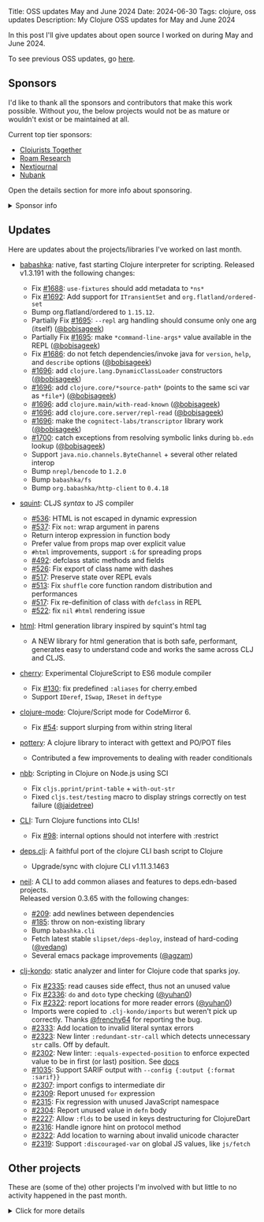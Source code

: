 Title: OSS updates May and June 2024
Date: 2024-06-30
Tags: clojure, oss updates
Description: My Clojure OSS updates for May and June 2024

In this post I'll give updates about open source I worked on during May and June 2024.

To see previous OSS updates, go [here](https://blog.michielborkent.nl/tags/oss-updates.html).

## Sponsors

I'd like to thank all the sponsors and contributors that make this work
possible. Without _you_, the below projects would not be as mature or wouldn't
exist or be maintained at all.

Current top tier sponsors:

- [Clojurists Together](https://clojuriststogether.org/)
- [Roam Research](https://roamresearch.com/)
- [Nextjournal](https://nextjournal.com/)
- [Nubank](https://nubank.com.br)

Open the details section for more info about sponsoring.

<details>
<summary>Sponsor info</summary>

If you want to ensure that the projects I work on are sustainably maintained,
you can sponsor this work in the following ways. Thank you!

- [Github Sponsors](https://github.com/sponsors/borkdude)
- The [Babaska](https://opencollective.com/babashka) or [Clj-kondo](https://opencollective.com/clj-kondo) OpenCollective
- [Ko-fi](https://ko-fi.com/borkdude)
- [Patreon](https://www.patreon.com/borkdude)
- [Clojurists Together](https://www.clojuriststogether.org/)

If you're used to sponsoring through some other means which isn't listed above, please get in touch.

On to the projects that I've been working on!
</details>

<!--

sources: https://github.com/borkdude
local ~/dev and ~/dev/babashka dir (since github doesn't show all repos)

drwxr-xr-x@  79 borkdude  staff   2528 Apr 28 16:32 babashka
-->

## Updates

Here are updates about the projects/libraries I've worked on last month.

- [babashka](https://github.com/babashka/babashka): native, fast starting Clojure interpreter for scripting.
  Released v1.3.191 with the following changes:<br>
  - Fix [#1688](https://github.com/babashka/babashka/issues/1688): `use-fixtures` should add metadata to `*ns*`
  - Fix [#1692](https://github.com/babashka/babashka/issues/1692): Add support for `ITransientSet` and `org.flatland/ordered-set`
  - Bump org.flatland/ordered to `1.15.12`.
  - Partially Fix [#1695](https://github.com/babashka/babashka/issues/1695): `--repl` arg handling should consume only one arg (itself) ([@bobisageek](https://github.com/bobisageek))
  - Partially Fix [#1695](https://github.com/babashka/babashka/issues/1695): make `*command-line-args*` value available in the REPL ([@bobisageek](https://github.com/bobisageek))
  - Fix [#1686](https://github.com/babashka/babashka/issues/1686): do not fetch dependencies/invoke java for `version`, `help`, and `describe` options ([@bobisageek](https://github.com/bobisageek))
  - [#1696](https://github.com/babashka/babashka/issues/1696): add `clojure.lang.DynamicClassLoader` constructors ([@bobisageek](https://github.com/bobisageek))
  - [#1696](https://github.com/babashka/babashka/issues/1696): add `clojure.core/*source-path*` (points to the same sci var as `*file*`) ([@bobisageek](https://github.com/bobisageek))
  - [#1696](https://github.com/babashka/babashka/issues/1696): add `clojure.main/with-read-known` ([@bobisageek](https://github.com/bobisageek))
  - [#1696](https://github.com/babashka/babashka/issues/1696): add `clojure.core.server/repl-read` ([@bobisageek](https://github.com/bobisageek))
  - [#1696](https://github.com/babashka/babashka/issues/1696): make the `cognitect-labs/transcriptor` library work ([@bobisageek](https://github.com/bobisageek))
  - [#1700](https://github.com/babashka/babashka/issues/1700): catch exceptions from resolving symbolic links during `bb.edn` lookup ([@bobisageek](https://github.com/bobisageek))
  - Support `java.nio.channels.ByteChannel` + several other related interop
  - Bump `nrepl/bencode` to `1.2.0`
  - Bump `babashka/fs`
  - Bump `org.babashka/http-client` to `0.4.18`

- [squint](https://github.com/squint-cljs/squint): CLJS _syntax_ to JS compiler
  - [#536](https://github.com/squint-cljs/squint/issues/536): HTML is not escaped in dynamic expression
  - [#537](https://github.com/squint-cljs/squint/issues/537): Fix `not`: wrap argument in parens
  - Return interop expression in function body
  - Prefer value from props map over explicit value
  - `#html` improvements, support `:&` for spreading props
  - [#492](https://github.com/squint-cljs/squint/issues/492): defclass static methods and fields
  - [#526](https://github.com/squint-cljs/squint/issues/526): Fix export of class name with dashes
  - [#517](https://github.com/squint-cljs/squint/issues/517): Preserve state over REPL evals
  - [#513](https://github.com/squint-cljs/squint/issues/513): Fix `shuffle` core function random distribution and performances
  - [#517](https://github.com/squint-cljs/squint/issues/517): Fix re-definition of class with `defclass` in REPL
  - [#522](https://github.com/squint-cljs/squint/issues/522): fix `nil` `#html` rendering issue

- [html](https://github.com/borkdude/html): Html generation library inspired by squint's html tag
  - A NEW library for html generation that is both safe, performant, generates easy to understand code and works the same across CLJ and CLJS.

- [cherry](https://github.com/squint-cljs/cherry): Experimental ClojureScript to ES6 module compiler
  - Fix [#130](https://github.com/squint-cljs/cherry/issues/130): fix predefined `:aliases` for cherry.embed
  - Support `IDeref`, `ISwap`, `IReset` in `deftype`

- [clojure-mode](https://github.com/nextjournal/clojure-mode): Clojure/Script mode for CodeMirror 6.
  - Fix [#54](https://github.com/nextjournal/clojure-mode/issues/54): support slurping from within string literal

- [pottery](https://github.com/brightin/pottery): A clojure library to interact with gettext and PO/POT files
  - Contributed a few improvements to dealing with reader conditionals

- [nbb](https://github.com/babashka/nbb): Scripting in Clojure on Node.js using SCI
  - Fix `cljs.pprint/print-table` + `with-out-str`
  - Fixed `cljs.test/testing` macro to display strings correctly on test failure ([@jaidetree](https://github.com/jaidetree))

- [CLI](https://github.com/babashka/cli): Turn Clojure functions into CLIs!<br>
  - Fix [#98](https://github.com/babashka/cli/issues/98): internal options should not interfere with :restrict

- [deps.clj](https://github.com/borkdude/deps.clj): A faithful port of the clojure CLI bash script to Clojure
  - Upgrade/sync with clojure CLI v1.11.3.1463

- [neil](https://github.com/babashka/neil): A CLI to add common aliases and features to deps.edn-based projects.<br>
  Released version 0.3.65 with the following changes:
  - [#209](https://github.com/babashka/neil/issues/209): add newlines between dependencies
  - [#185](https://github.com/babashka/neil/issues/185): throw on non-existing library
  - Bump `babashka.cli`
  - Fetch latest stable `slipset/deps-deploy`, instead of hard-coding ([@vedang](https://github.com/vedang))
  - Several emacs package improvements ([@agzam](https://github.com/agzam))

- [clj-kondo](https://github.com/clj-kondo/clj-kondo): static analyzer and linter for Clojure code that sparks joy.<br>
  - Fix [#2335](https://github.com/clj-kondo/clj-kondo/issues/2335): read causes side effect, thus not an unused value
  - Fix [#2336](https://github.com/clj-kondo/clj-kondo/issues/2336): `do` and `doto` type checking ([@yuhan0](https://github.com/yuhan0))
  - Fix [#2322](https://github.com/clj-kondo/clj-kondo/issues/2322): report locations for more reader errors ([@yuhan0](https://github.com/yuhan0))
  - Imports were copied to `.clj-kondo/imports` but weren't pick up correctly. Thanks [@frenchy64](https://github.com/frenchy64) for reporting the bug.
  - [#2333](https://github.com/clj-kondo/clj-kondo/issues/2333): Add location to invalid literal syntax errors
  - [#2323](https://github.com/clj-kondo/clj-kondo/issues/2323): New linter `:redundant-str-call` which detects unnecessary `str` calls. Off by default.
  - [#2302](https://github.com/clj-kondo/clj-kondo/issues/2302): New linter: `:equals-expected-position` to enforce expected value to be in first (or last) position. See [docs](https://github.com/clj-kondo/clj-kondo/blob/master/doc/linters.md)
  - [#1035](https://github.com/clj-kondo/clj-kondo/issues/1035): Support SARIF output with `--config {:output {:format :sarif}}`
  - [#2307](https://github.com/clj-kondo/clj-kondo/issues/2307): import configs to intermediate dir
  - [#2309](https://github.com/clj-kondo/clj-kondo/issues/2309): Report unused `for` expression
  - [#2315](https://github.com/clj-kondo/clj-kondo/issues/2315): Fix regression with unused JavaScript namespace
  - [#2304](https://github.com/clj-kondo/clj-kondo/issues/2304): Report unused value in `defn` body
  - [#2227](https://github.com/clj-kondo/clj-kondo/issues/2227): Allow `:flds` to be used in keys destructuring for ClojureDart
  - [#2316](https://github.com/clj-kondo/clj-kondo/issues/2316): Handle ignore hint on protocol method
  - [#2322](https://github.com/clj-kondo/clj-kondo/issues/2322): Add location to warning about invalid unicode character
  - [#2319](https://github.com/clj-kondo/clj-kondo/issues/2319): Support `:discouraged-var` on global JS values, like `js/fetch`

## Other projects

These are (some of the) other projects I'm involved with but little to no activity
happened in the past month.

<details>
<summary>Click for more details</summary>
- [rewrite-edn](https://github.com/borkdude/rewrite-edn): Utility lib on top of
  rewrite-clj with common operations to update EDN while preserving whitespace
  and comments
- [instaparse-bb](https://github.com/babashka/instaparse-bb): Use instaparse from babashka
- [scittle](https://github.com/babashka/scittle): Execute Clojure(Script) directly from browser script tags via SCI
- [http-client](https://github.com/babashka/http-client): babashka's http-client<br>
- [bbin](https://github.com/babashka/bbin): Install any Babashka script or project with one command<br>
- [SCI](https://github.com/babashka/sci): Configurable Clojure/Script interpreter suitable for scripting and Clojure DSLs
- [fs](https://github.com/babashka/fs) - File system utility library for Clojure
- [process](https://github.com/babashka/process): Clojure library for shelling out / spawning sub-processes
- [babashka.json](https://github.com/babashka/json): babashka JSON library/adapter
- [tools-deps-native](https://github.com/babashka/tools-deps-native) and [tools.bbuild](https://github.com/babashka/tools.bbuild): use tools.deps directly from babashka
- [edamame](https://github.com/borkdude/edamame): Configurable EDN/Clojure parser with location metadata
- [http-server](https://github.com/babashka/http-server): serve static assets
- [squint-macros](https://github.com/squint-cljs/squint-macros): a couple of
  macros that stand-in for
  [applied-science/js-interop](https://github.com/applied-science/js-interop)
  and [promesa](https://github.com/funcool/promesa) to make CLJS projects
  compatible with squint and/or cherry.
- [sci.configs](https://github.com/babashka/sci.configs): A collection of ready to be used SCI configs.
- [grasp](https://github.com/borkdude/grasp): Grep Clojure code using clojure.spec regexes
- [lein-clj-kondo](https://github.com/clj-kondo/lein-clj-kondo): a leiningen plugin for clj-kondo
- [http-kit](https://github.com/http-kit/http-kit): Simple, high-performance event-driven HTTP client+server for Clojure.
- [babashka.nrepl](https://github.com/babashka/babashka.nrepl): The nREPL server from babashka as a library, so it can be used from other SCI-based CLIs
- [jet](https://github.com/borkdude/jet): CLI to transform between JSON, EDN, YAML and Transit using Clojure
- [quickdoc](https://github.com/borkdude/quickdoc): Quick and minimal API doc generation for Clojure
- [pod-babashka-go-sqlite3](https://github.com/babashka/pod-babashka-go-sqlite3): A babashka pod for interacting with sqlite3
- [pod-babashka-fswatcher](https://github.com/babashka/pod-babashka-fswatcher): babashka filewatcher pod
- [lein2deps](https://github.com/borkdude/lein2deps): leiningen to deps.edn converter
- [sql pods](https://github.com/babashka/babashka-sql-pods): babashka pods for SQL databases
- [cljs-showcase](https://github.com/borkdude/cljs-showcase): Showcase CLJS libs using SCI
- [babashka.book](https://github.com/babashka/book): Babashka manual
- [rewrite-clj](https://github.com/clj-commons/rewrite-clj): Rewrite Clojure code and edn
- [pod-babashka-buddy](https://github.com/babashka/pod-babashka-buddy): A pod around buddy core (Cryptographic Api for Clojure).
- [gh-release-artifact](https://github.com/borkdude/gh-release-artifact): Upload artifacts to Github releases idempotently
- [carve](https://github.com/borkdude/carve) - Remove unused Clojure vars
- [4ever-clojure](https://github.com/oxalorg/4ever-clojure) - Pure CLJS version of 4clojure, meant to run forever!
- [pod-babashka-lanterna](https://github.com/babashka/pod-babashka-lanterna): Interact with clojure-lanterna from babashka
- [joyride](https://github.com/BetterThanTomorrow/joyride): VSCode CLJS scripting and REPL (via [SCI](https://github.com/babashka/sci))
- [clj2el](https://borkdude.github.io/clj2el/): transpile Clojure to elisp
- [deflet](https://github.com/borkdude/deflet): make let-expressions REPL-friendly!
- [deps.add-lib](https://github.com/borkdude/deps.add-lib): Clojure 1.12's add-lib feature for leiningen and/or other environments without a specific version of the clojure CLI

</details>

